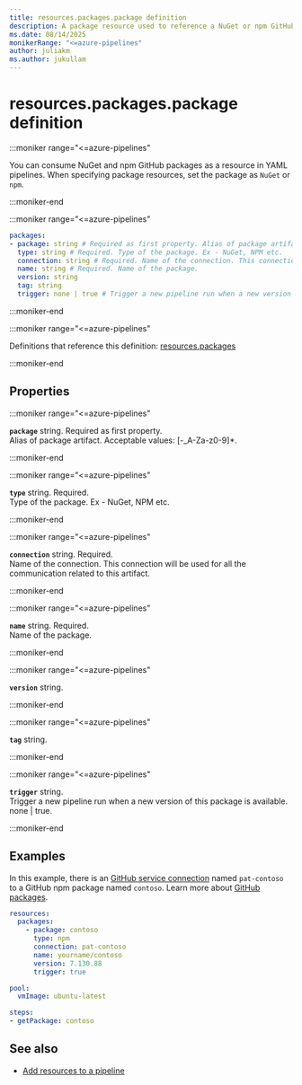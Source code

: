 ```yaml
---
title: resources.packages.package definition
description: A package resource used to reference a NuGet or npm GitHub package.
ms.date: 08/14/2025
monikerRange: "<=azure-pipelines"
author: juliakm
ms.author: jukullam
---
```


# resources.packages.package definition

<!-- :::description::: -->
:::moniker range="<=azure-pipelines"

<!-- :::editable-content name="description"::: -->
You can consume NuGet and npm GitHub packages as a resource in YAML pipelines. When specifying package resources, set the package as `NuGet` or `npm`.
<!-- :::editable-content-end::: -->

:::moniker-end
<!-- :::description-end::: -->

<!-- :::syntax::: -->
:::moniker range="<=azure-pipelines"

```yaml
packages:
- package: string # Required as first property. Alias of package artifact.
  type: string # Required. Type of the package. Ex - NuGet, NPM etc.
  connection: string # Required. Name of the connection. This connection will be used for all the communication related to this artifact.
  name: string # Required. Name of the package.
  version: string
  tag: string
  trigger: none | true # Trigger a new pipeline run when a new version of this package is available.
```

:::moniker-end
<!-- :::syntax-end::: -->

<!-- :::parents::: -->
:::moniker range="<=azure-pipelines"

Definitions that reference this definition: [resources.packages](resources-packages.md)

:::moniker-end
<!-- :::parents-end::: -->

## Properties

<!-- :::properties::: -->
<!-- :::item name="package"::: -->
:::moniker range="<=azure-pipelines"

**`package`** string. Required as first property.<br><!-- :::editable-content name="propDescription"::: -->
Alias of package artifact. Acceptable values: [-_A-Za-z0-9]*.
<!-- :::editable-content-end::: -->

:::moniker-end
<!-- :::item-end::: -->
<!-- :::item name="type"::: -->
:::moniker range="<=azure-pipelines"

**`type`** string. Required.<br><!-- :::editable-content name="propDescription"::: -->
Type of the package. Ex - NuGet, NPM etc.
<!-- :::editable-content-end::: -->

:::moniker-end
<!-- :::item-end::: -->
<!-- :::item name="connection"::: -->
:::moniker range="<=azure-pipelines"

**`connection`** string. Required.<br><!-- :::editable-content name="propDescription"::: -->
Name of the connection. This connection will be used for all the communication related to this artifact.
<!-- :::editable-content-end::: -->

:::moniker-end
<!-- :::item-end::: -->
<!-- :::item name="name"::: -->
:::moniker range="<=azure-pipelines"

**`name`** string. Required.<br><!-- :::editable-content name="propDescription"::: -->
Name of the package.
<!-- :::editable-content-end::: -->

:::moniker-end
<!-- :::item-end::: -->
<!-- :::item name="version"::: -->
:::moniker range="<=azure-pipelines"

**`version`** string.<br><!-- :::editable-content name="propDescription"::: -->
<!-- :::editable-content-end::: -->

:::moniker-end
<!-- :::item-end::: -->
<!-- :::item name="tag"::: -->
:::moniker range="<=azure-pipelines"

**`tag`** string.<br><!-- :::editable-content name="propDescription"::: -->
<!-- :::editable-content-end::: -->

:::moniker-end
<!-- :::item-end::: -->
<!-- :::item name="trigger"::: -->
:::moniker range="<=azure-pipelines"

**`trigger`** string.<br><!-- :::editable-content name="propDescription"::: -->
Trigger a new pipeline run when a new version of this package is available. none | true.
<!-- :::editable-content-end::: -->

:::moniker-end
<!-- :::item-end::: -->
<!-- :::properties-end::: -->

<!-- :::remarks::: -->
<!-- :::editable-content name="remarks"::: -->
<!-- :::editable-content-end::: -->
<!-- :::remarks-end::: -->

<!-- :::examples::: -->
<!-- :::editable-content name="examples"::: -->
## Examples

In this example, there is an [GitHub service connection](/azure/devops/pipelines/library/service-endpoints#common-service-connection-types) named `pat-contoso` to a GitHub npm package named `contoso`. Learn more about [GitHub packages](https://github.com/features/packages). 

```yaml
resources:
  packages:
    - package: contoso
      type: npm
      connection: pat-contoso
      name: yourname/contoso 
      version: 7.130.88 
      trigger: true

pool:
  vmImage: ubuntu-latest

steps:
- getPackage: contoso 
```
<!-- :::editable-content-end::: -->
<!-- :::examples-end::: -->

<!-- :::see-also::: -->
<!-- :::editable-content name="seeAlso"::: -->
## See also

- [Add resources to a pipeline](/azure/devops/pipelines/process/resources)
<!-- :::editable-content-end::: -->
<!-- :::see-also-end::: -->